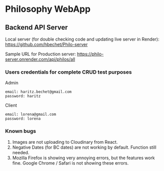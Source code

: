 # Philosophy WebApp

## Backend API Server
Local server (for double checking code and updating live server in Render):
https://github.com/hbechet/Philo-server

Sample URL for Production server:
https://philo-server.onrender.com/api/philos/all

### Users credentials for complete CRUD test purposes
Admin
```
email: haritz.bechet@gmail.com 
password: haritz
```
Client
```
email: lorena@gmail.com 
password: lorena
```

### Known bugs
1. Images are not uploading to Cloudinary from React.
2. Negative Dates (for BC dates) are not working by default. Function still needed.
3. Mozilla Firefox is showing very annoying errors, but the features work fine. Google Chrome / Safari is not showing these errors.